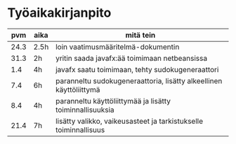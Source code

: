 # Työaikakirjanpito


| pvm  | aika | mitä tein                                                          |
|------|------|--------------------------------------------------------------------|
| 24.3 | 2.5h | loin vaatimusmääritelmä-dokumentin                                 |
| 31.3 |  2h  | yritin saada javafx:ää toimimaan netbeansissa                      |
|  1.4 |  4h  | javafx saatu toimimaan, tehty sudokugeneraattori                   |
|  7.4 |  6h  | paranneltu sudokugeneraattoria, lisätty alkeellinen käyttöliittymä |
|  8.4 |  4h  | paranneltu käyttöliittymää ja lisätty toiminnallisuuksia           |
| 21.4 |  7h  | lisätty valikko, vaikeusasteet ja tarkistukselle toiminnallisuus   |
